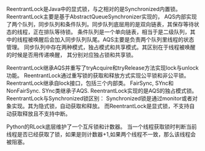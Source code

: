 ReentrantLock是Java中的显式锁，与之相对的是Synchronized内置锁。 
ReentrantLock主要是基于AbstractQueueSynchronizer实现的， AQS内部实现了两个队列，同步队列和条件队列。同步队列底层用的是双向链表，其保存等待状态的线程，正在排队等待锁。 条件队列是一个单向链表，相当于是二级队列，其中的线程被唤醒后会加入同步队列队尾。AQS主要是负责两个队列里线程的状态管理。 同步队列中存在两种模式，独占模式和共享模式。其区别在于线程被唤醒的时候是否用传递唤醒， 其分别对应独占锁和共享锁。

ReentrantLock继承AQS并重写了tryAcquire和tryRelease方法实现lock与unlock功能。
ReentrantLock通过重写锁的获取和释放方式实现公平锁和非公平锁。
ReentrantLock继承自lock接口，包括三个内部类。 FairSync, SYnc和 NonFairSync. SYnc类继承子AQS. ReentrantLock实现的是AQS的独占模式锁。
ReentrantLock与Synchronized锁区别：
Synchronized锁是通过monitor或者对象实现。其为隐式锁，自动获取和释放。 而ReentrantLock是显式锁，不支持自动获取释放且不支持中断。

Python的RLock底层维护了一个互斥锁和计数器。 当一个线程获取锁时判断当前线程是否已经获取了锁，如果是则计数器+1,如果两个线程不一致，那么该线程会被阻塞。